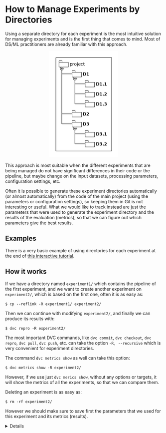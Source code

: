 # How to Manage Experiments by Directories

Using a separate directory for each experiment is the most intuitive solution
for managing experiments and is the first thing that comes to mind. Most of
DS/ML practitioners are already familiar with this approach.

<p align="center">
<img src="/static/img/user-guide/experiments/dirs.png" />
</p>

This approach is most suitable when the different experiments that are being
managed do not have significant differences in their code or the pipeline, but
maybe change on the input datasets, processing parameters, configuration
settings, etc.

Often it is possible to generate these experiment directories automatically (or
almost automatically) from the code of the main project (using the parameters or
configuration settings), so keeping them in Git is not interesting or useful.
What we would like to track instead are just the parameters that were used to
generate the experiment directory and the results of the evaluation (metrics),
so that we can figure out which parameters give the best results.

## Examples

There is a very basic example of using directories for each experiment at the
end of
[this interactive tutorial](https://katacoda.com/dvc/courses/basics/pipelines).

## How it works

If we have a directory named `experiment1/` which contains the pipeline of the
first experiment, and we want to create another experiment on `experiment2/`,
which is based on the first one, often it is as easy as:

```dvc
$ cp --reflink -R experiment1/ experiment2/
```

Then we can continue with modifying `experiment2/`, and finally we can produce
its results with:

```dvc
$ dvc repro -R experiment2/
```

The most important DVC commands, like `dvc commit`, `dvc checkout`, `dvc repro`,
`dvc pull`, `dvc push`, etc. can take the option `-R, --recursive` which is very
convenient for experiment directories.

The command `dvc metrics show` as well can take this option:

```dvc
$ dvc metrics show -R experiment2/
```

However, if we use just `dvc merics show`, without any options or targets, it
will show the metrics of all the experiments, so that we can compare them.

Deleting an experiment is as easy as:

```dvc
$ rm -rf experiment2/
```

However we should make sure to save first the parameters that we used for this
experiment and its metrics (results).

<details>

### 💡 Use a script to create experiments

When we build a pipeline we have to use some long `dvc run` commands, with lots
of options, to define stages. Doing all this manually is long and tedious and
error-prone. The recommended Linux practice in such cases is to record all the
commands in a bash script, which can then be used to build the whole pipeline at
once.

Some of the benefits of this approach are these:

- Typing mistakes while building the pipeline are avoided.
- Modification of the pipeline becomes easier and consistent (for example using
  find/replace).
- Building pipelines becomes flexible (for example bash variables can be used).
- Pipelines become reusable (other projects can copy/paste and customize them)

Using a script to create a pipeline is also very convenient when we want to
manage experiments with directories, because it allows us to customize the
experiment based on some options and parameters that we pass to the script.

This can further automate the process of creating a new experiment, producing
its results, saving them, and finally deleting the experiment directory. This
way we can automatically iterate for example over a large number of
hyper-parameters and save the corresponding results.

The implementation details actually depend on the specifics of each project.

</details>
